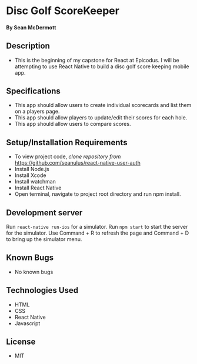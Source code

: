 # **Disc Golf ScoreKeeper**

#### By Sean McDermott

## Description
* This is the beginning of my capstone for React at Epicodus. I will be attempting to use React Native to build a disc golf score keeping mobile app.

## Specifications
  * This app should allow users to create individual scorecards and list them on a players page.
  * This app should allow players to update/edit their scores for each hole.
  * This app should allow users to compare scores.


## Setup/Installation Requirements

* To view project code, _clone repository from_ https://github.com/seanulus/react-native-user-auth
* Install Node.js
* Install Xcode
* Install watchman
* Install React Native
* Open terminal, navigate to project root directory and run npm install.



## Development server

Run `react-native run-ios` for a simulator. Run `npm start` to start the server for the simulator. Use Command + R to refresh the page and Command + D to bring up the simulator menu.


## Known Bugs

* No known bugs

## Technologies Used

* HTML
* CSS
* React Native
* Javascript


## License

* MIT
